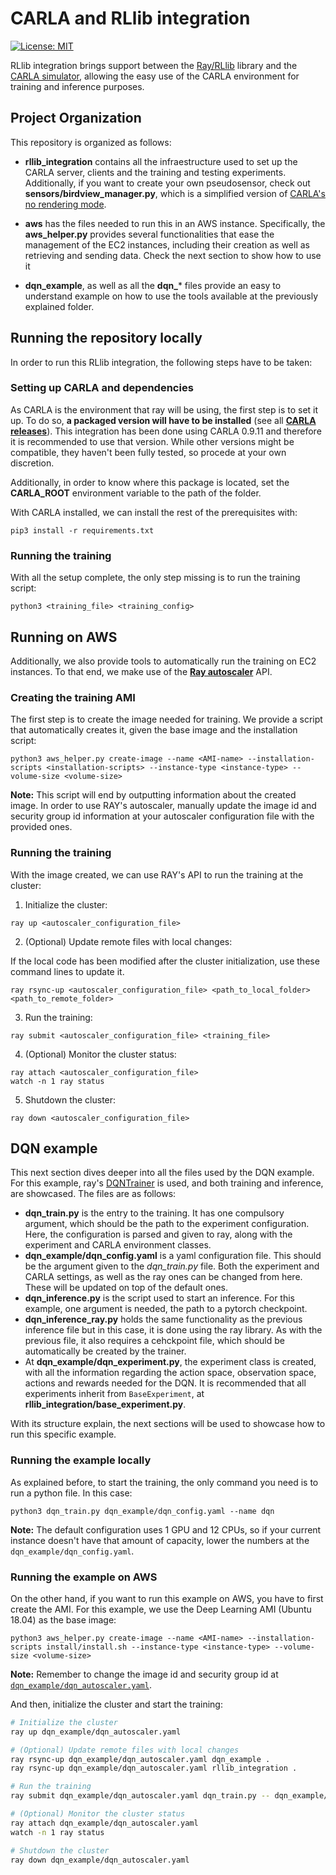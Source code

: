 # CARLA and RLlib integration

[![License: MIT](https://img.shields.io/badge/License-MIT-yellow.svg)](https://opensource.org/licenses/MIT)

RLlib integration brings support between the [Ray/RLlib](https://github.com/ray-project/ray) library and the [CARLA simulator](https://github.com/carla-simulator/carla), allowing the easy use of the CARLA environment for training and inference purposes.

## Project Organization

This repository is organized as follows:

* **rllib_integration** contains all the infraestructure used to set up the CARLA server, clients and the training and testing experiments. Additionally, if you want to create your own pseudosensor, check out **sensors/birdview_manager.py**, which is a simplified version of [CARLA's no rendering mode](https://github.com/carla-simulator/carla/blob/master/PythonAPI/examples/no_rendering_mode.py).

* **aws** has the files needed to run this in an AWS instance. Specifically, the **aws_helper.py** provides several functionalities that ease the management of the EC2 instances, including their creation as well as retrieving and sending data. Check the next section to show how to use it

* **dqn_example**, as well as all the **dqn_*** files provide an easy to understand example on how to use the tools available at the previously explained folder.

## Running the repository locally

In order to run this RLlib integration, the following steps have to be taken:

### Setting up CARLA and dependencies

As CARLA is the environment that ray will be using, the first step is to set it up. To do so, **a packaged version will have to be installed** (see all [**CARLA releases**](https://github.com/carla-simulator/carla/releases)). This integration has been done using CARLA 0.9.11 and therefore it is recommended to use that version. While other versions might be compatible, they haven't been fully tested, so procede at your own discretion.

Additionally, in order to know where this package is located, set the **CARLA_ROOT** environment variable to the path of the folder.

With CARLA installed, we can install the rest of the prerequisites with:

`pip3 install -r requirements.txt`

### Running the training

With all the setup complete, the only step missing is to run the training script:

`python3 <training_file> <training_config>`

## Running on AWS

Additionally, we also provide tools to automatically run the training on EC2 instances. To that end, we make use of the [**Ray autoscaler**](https://docs.ray.io/en/latest/cluster/index.html) API.

### Creating the training AMI

The first step is to create the image needed for training. We provide a script that automatically creates it, given the base image and the installation script:

```
python3 aws_helper.py create-image --name <AMI-name> --installation-scripts <installation-scripts> --instance-type <instance-type> --volume-size <volume-size>
```

**Note:** This script will end by outputting information about the created image. In order to use RAY's autoscaler, manually update the image id and security group id information at your autoscaler configuration file with the provided ones.

### Running the training

With the image created, we can use RAY's API to run the training at the cluster:

1. Initialize the cluster:

```
ray up <autoscaler_configuration_file>
```

2. (Optional) Update remote files with local changes:

If the local code has been modified after the cluster initialization, use these command lines to update it.

```
ray rsync-up <autoscaler_configuration_file> <path_to_local_folder> <path_to_remote_folder>
```

3. Run the training:

```
ray submit <autoscaler_configuration_file> <training_file>
```

4. (Optional) Monitor the cluster status:

```
ray attach <autoscaler_configuration_file>
watch -n 1 ray status
```

5. Shutdown the cluster:

```
ray down <autoscaler_configuration_file>
```

## DQN example

This next section dives deeper into all the files used by the DQN example. For this example, ray's [DQNTrainer](https://github.com/ray-project/ray/blob/master/rllib/agents/dqn/dqn.py#L285) is used, and both training and inference, are showcased. The files are as follows:

* **dqn_train.py** is the entry to the training. It has one compulsory argument, which should be the path to the experiment configuration. Here, the configuration is parsed and given to ray, along with the experiment and CARLA environment classes.
* **dqn_example/dqn_config.yaml** is a yaml configuration file. This should be the argument given to the _dqn_train.py_ file. Both the experiment and CARLA settings, as well as the ray ones can be changed from here. These will be updated on top of the default ones.
* **dqn_inference.py** is the script used to start an inference. For this example, one argument is needed, the path to a pytorch checkpoint. 
* **dqn_inference_ray.py** holds the same functionality as the previous inference file but in this case, it is done using the 
ray library. As with the previous file, it also requires a cehckpoint file, which should be automatically be created by the trainer.
* At **dqn_example/dqn_experiment.py**, the experiment class is created, with all the information regarding the action space, observation space, actions and rewards needed for the DQN. It is recommended that all experiments inherit from `BaseExperiment`, at **rllib_integration/base_experiment.py**.

With its structure explain, the next sections will be used to showcase how to run this specific example.

### Running the example locally

As explained before, to start the training, the only command you need is to run a python file. In this case:

```
python3 dqn_train.py dqn_example/dqn_config.yaml --name dqn
```

**Note:** The default configuration uses 1 GPU and 12 CPUs, so if your current instance doesn't have that amount of capacity, lower the numbers at the `dqn_example/dqn_config.yaml`.

### Running the example on AWS

On the other hand, if you want to run this example on AWS, you have to first create the AMI. For this example, we use the Deep Learning AMI (Ubuntu 18.04) as the base image:

```
python3 aws_helper.py create-image --name <AMI-name> --installation-scripts install/install.sh --instance-type <instance-type> --volume-size <volume-size>
```

**Note:** Remember to change the image id and security group id at [`dqn_example/dqn_autoscaler.yaml`](https://github.com/carla-simulator/rllib-integration/blob/readme/dqn_example/dqn_autoscaler.yaml#L39).

And then, initialize the cluster and start the training:

```bash
# Initialize the cluster
ray up dqn_example/dqn_autoscaler.yaml

# (Optional) Update remote files with local changes
ray rsync-up dqn_example/dqn_autoscaler.yaml dqn_example .
ray rsync-up dqn_example/dqn_autoscaler.yaml rllib_integration .

# Run the training
ray submit dqn_example/dqn_autoscaler.yaml dqn_train.py -- dqn_example/dqn_config.yaml --auto

# (Optional) Monitor the cluster status 
ray attach dqn_example/dqn_autoscaler.yaml
watch -n 1 ray status

# Shutdown the cluster
ray down dqn_example/dqn_autoscaler.yaml
```
